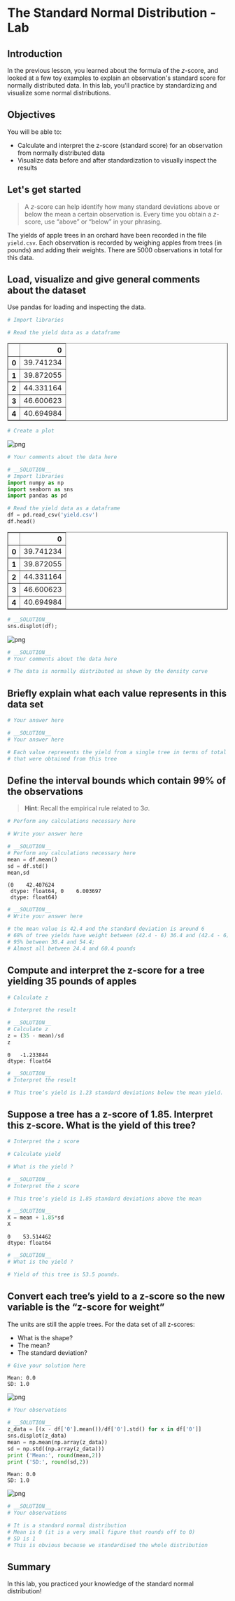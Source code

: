 # The Standard Normal Distribution - Lab

## Introduction

In the previous lesson, you learned about the formula of the $z$-score, and looked at a few toy examples to explain an observation's standard score for normally distributed data. In this lab, you'll practice by standardizing and visualize some normal distributions.

## Objectives

You will be able to:

* Calculate and interpret the z-score (standard score) for an observation from normally distributed data
* Visualize data before and after standardization to visually inspect the results

## Let's get started

> A $z$-score can help identify how many standard deviations above or below the mean a certain observation is. Every time you obtain a $z$-score, use “above” or “below” in your phrasing.

The yields of apple trees in an orchard have been recorded in the file `yield.csv`. Each observation is recorded by weighing apples from trees (in pounds) and adding their weights. There are 5000 observations in total for this data. 

## Load, visualize and give general comments about the dataset

Use pandas for loading and inspecting the data.


```python
# Import libraries

# Read the yield data as a dataframe

```




<div>
<style scoped>
    .dataframe tbody tr th:only-of-type {
        vertical-align: middle;
    }

    .dataframe tbody tr th {
        vertical-align: top;
    }

    .dataframe thead th {
        text-align: right;
    }
</style>
<table border="1" class="dataframe">
  <thead>
    <tr style="text-align: right;">
      <th></th>
      <th>0</th>
    </tr>
  </thead>
  <tbody>
    <tr>
      <th>0</th>
      <td>39.741234</td>
    </tr>
    <tr>
      <th>1</th>
      <td>39.872055</td>
    </tr>
    <tr>
      <th>2</th>
      <td>44.331164</td>
    </tr>
    <tr>
      <th>3</th>
      <td>46.600623</td>
    </tr>
    <tr>
      <th>4</th>
      <td>40.694984</td>
    </tr>
  </tbody>
</table>
</div>




```python
# Create a plot
```


    
![png](index_files/index_2_0.png)
    



```python
# Your comments about the data here

```


```python
# __SOLUTION__ 
# Import libraries
import numpy as np
import seaborn as sns
import pandas as pd

# Read the yield data as a dataframe
df = pd.read_csv('yield.csv')
df.head()
```




<div>
<style scoped>
    .dataframe tbody tr th:only-of-type {
        vertical-align: middle;
    }

    .dataframe tbody tr th {
        vertical-align: top;
    }

    .dataframe thead th {
        text-align: right;
    }
</style>
<table border="1" class="dataframe">
  <thead>
    <tr style="text-align: right;">
      <th></th>
      <th>0</th>
    </tr>
  </thead>
  <tbody>
    <tr>
      <th>0</th>
      <td>39.741234</td>
    </tr>
    <tr>
      <th>1</th>
      <td>39.872055</td>
    </tr>
    <tr>
      <th>2</th>
      <td>44.331164</td>
    </tr>
    <tr>
      <th>3</th>
      <td>46.600623</td>
    </tr>
    <tr>
      <th>4</th>
      <td>40.694984</td>
    </tr>
  </tbody>
</table>
</div>




```python
# __SOLUTION__ 
sns.displot(df);
```


    
![png](index_files/index_5_0.png)
    



```python
# __SOLUTION__ 
# Your comments about the data here

# The data is normally distributed as shown by the density curve
```

## Briefly explain what each value represents in this data set


```python
# Your answer here

```


```python
# __SOLUTION__ 
# Your answer here

# Each value represents the yield from a single tree in terms of total weight of apples
# that were obtained from this tree
```

## Define the interval bounds which contain 99% of the observations   

> **Hint**: Recall the empirical rule related to $3\sigma$.


```python
# Perform any calculations necessary here

```


```python
# Write your answer here 

```


```python
# __SOLUTION__ 
# Perform any calculations necessary here
mean = df.mean()
sd = df.std()
mean,sd
```




    (0    42.407624
     dtype: float64, 0    6.003697
     dtype: float64)




```python
# __SOLUTION__ 
# Write your answer here 

# the mean value is 42.4 and the standard deviation is around 6
# 68% of tree yields have weight between (42.4 - 6) 36.4 and (42.4 - 6) 48.4 pounds; 
# 95% between 30.4 and 54.4; 
# Almost all between 24.4 and 60.4 pounds
```

## Compute and interpret the z-score for a tree yielding 35 pounds of apples


```python
# Calculate z

```


```python
# Interpret the result

```


```python
# __SOLUTION__ 
# Calculate z
z = (35 - mean)/sd
z
```




    0   -1.233844
    dtype: float64




```python
# __SOLUTION__ 
# Interpret the result

# This tree’s yield is 1.23 standard deviations below the mean yield.
```

## Suppose a tree has a z-score of 1.85. Interpret this z-score. What is the yield of this tree?


```python
# Interpret the z score

```


```python
# Calculate yield

```


```python
# What is the yield ?

```


```python
# __SOLUTION__ 
# Interpret the z score

# This tree’s yield is 1.85 standard deviations above the mean
```


```python
# __SOLUTION__ 
X = mean + 1.85*sd
X
```




    0    53.514462
    dtype: float64




```python
# __SOLUTION__ 
# What is the yield ?

# Yield of this tree is 53.5 pounds. 
```

##  Convert each tree’s yield to a z-score so the new variable is the “z-score for weight”

The units are still the apple trees. For the data set of all z-scores:

* What is the shape? 
* The mean? 
* The standard deviation?


```python
# Give your solution here 

```

    Mean: 0.0
    SD: 1.0



    
![png](index_files/index_28_1.png)
    



```python
# Your observations

```


```python
# __SOLUTION__ 
z_data = [(x - df['0'].mean())/df['0'].std() for x in df['0']]
sns.displot(z_data)
mean = np.mean(np.array(z_data))
sd = np.std((np.array(z_data)))
print ('Mean:', round(mean,2))
print ('SD:', round(sd,2))
```

    Mean: 0.0
    SD: 1.0



    
![png](index_files/index_30_1.png)
    



```python
# __SOLUTION__ 
# Your observations

# It is a standard normal distribution
# Mean is 0 (it is a very small figure that rounds off to 0)
# SD is 1
# This is obvious because we standardised the whole distribution
```

## Summary

In this lab, you practiced your knowledge of the standard normal distribution!
